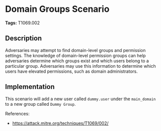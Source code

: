# Domain Groups Scenario

**Tags:** T1069.002

## Description

Adversaries may attempt to find domain-level groups and permission settings. The knowledge of domain-level permission groups can help adversaries determine which groups exist and which users belong to a particular group. Adversaries may use this information to determine which users have elevated permissions, such as domain administrators.

## Implementation

This scenario will add a new user called `dummy.user` under the `main_domain` to a new group called `Dummy Group`.

References:

- https://attack.mitre.org/techniques/T1069/002/